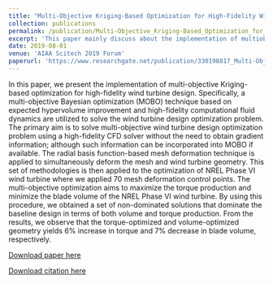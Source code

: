 ```yaml
---
title: "Multi-Objective Kriging-Based Optimization for High-Fidelity Wind Turbine Design"
collection: publications
permalink: /publication/Multi-Objective_Kriging-Based_Optimization_for_High-Fidelity_Wind_Turbine_Design
excerpt: 'This paper mainly discuss about the implementation of multiobjective optimization of wind turbine blade assisted with Gaussian process algorithm and automatic mesh deformation.'
date: 2019-08-01
venue: 'AIAA Scitech 2019 Forum'
paperurl: 'https://www.researchgate.net/publication/330198817_Multi-Objective_Kriging-Based_Optimization_for_High-Fidelity_Wind_Turbine_Design'
---
```

In this paper, we present the implementation of multi-objective Kriging-based optimization for high-fidelity wind turbine design. Specifically, a multi-objective Bayesian optimization (MOBO) technique based on expected hypervolume improvement and high-fidelity computational fluid dynamics are utilized to solve the wind turbine design optimization problem. The primary aim is to solve multi-objective wind turbine design optimization problem using a high-fidelity CFD solver without the need to obtain gradient information; although such information can be incorporated into MOBO if available. The radial basis function-based mesh deformation technique is applied to simultaneously deform the mesh and wind turbine geometry. This set of methodologies is then applied to the optimization of NREL Phase VI wind turbine where we applied 70 mesh deformation control points. The multi-objective optimization aims to maximize the torque production and minimize the blade volume of the NREL Phase VI wind turbine. By using this procedure, we obtained a set of non-dominated solutions that dominate the baseline design in terms of both volume and torque production. From the results, we observe that the torque-optimized and volume-optimized geometry yields 6% increase in torque and 7% decrease in blade volume, respectively.

[Download paper here](https://www.researchgate.net/publication/330198817_Multi-Objective_Kriging-Based_Optimization_for_High-Fidelity_Wind_Turbine_Design)

[Download citation here](https://arc.aiaa.org/action/showCitFormats?doi=10.2514%2F6.2019-0539)
